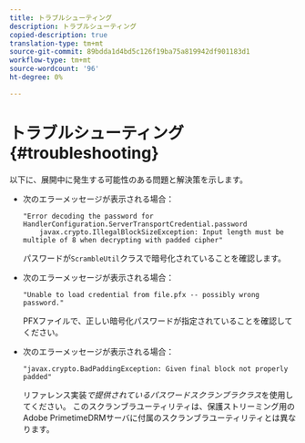 ```yaml
---
title: トラブルシューティング
description: トラブルシューティング
copied-description: true
translation-type: tm+mt
source-git-commit: 89bdda1d4bd5c126f19ba75a819942df901183d1
workflow-type: tm+mt
source-wordcount: '96'
ht-degree: 0%

---
```



# トラブルシューティング{#troubleshooting}

以下に、展開中に発生する可能性のある問題と解決策を示します。

* 次のエラーメッセージが表示される場合：

   ```
   "Error decoding the password for HandlerConfiguration.ServerTransportCredential.password  
       javax.crypto.IllegalBlockSizeException: Input length must be multiple of 8 when decrypting with padded cipher"
   ```

   パスワードが`ScrambleUtil`クラスで暗号化されていることを確認します。

* 次のエラーメッセージが表示される場合：

   ```
   "Unable to load credential from file.pfx -- possibly wrong password."
   ```

   PFXファイルで、正しい暗号化パスワードが指定されていることを確認してください。

* 次のエラーメッセージが表示される場合：

   ```
   "javax.crypto.BadPaddingException: Given final block not properly padded"
   ```

   リファレンス実装&#x200B;*で提供されているパスワードスクランブラクラス*&#x200B;を使用してください。 このスクランブラユーティリティは、保護ストリーミング用のAdobe PrimetimeDRMサーバに付属のスクランブラユーティリティとは異なります。

